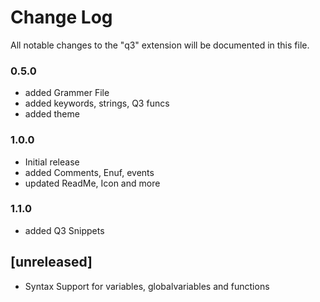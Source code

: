 # Change Log

All notable changes to the "q3" extension will be documented in this file.

### 0.5.0
- added Grammer File
- added keywords, strings, Q3 funcs
- added  theme

### 1.0.0

- Initial release
- added Comments, Enuf, events
- updated ReadMe, Icon and more

### 1.1.0

- added Q3 Snippets

## [unreleased]

- Syntax Support for variables, globalvariables and functions